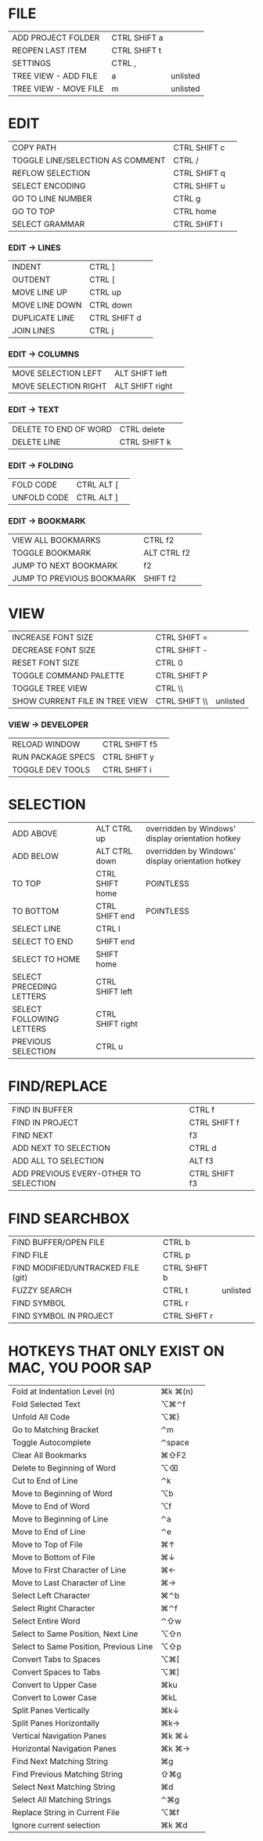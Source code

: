 <h1>FILE</h1>
<table>
  <tr>
    <td>ADD PROJECT FOLDER</td>
    <td>CTRL SHIFT a</td>
    <td></td>
  </tr>
  <tr>
    <td>REOPEN LAST ITEM</td>
    <td>CTRL SHIFT t</td>
    <td></td>
  </tr>
  <tr>
    <td>SETTINGS</td>
    <td>CTRL ,</td>
    <td></td>
  </tr>
  <tr>
    <td>TREE VIEW - ADD FILE</td>
    <td>a</td>
    <td>unlisted</td>
  </tr>
  <tr>
    <td>TREE VIEW - MOVE FILE</td>
    <td>m</td>
    <td>unlisted</td>
  </tr>
</table>

<h1>EDIT</h1>
<table>
  <tr>
    <td>COPY PATH</td>
    <td>CTRL SHIFT c</td>
    <td></td>
  </tr>
  <tr>
    <td>TOGGLE LINE/SELECTION AS COMMENT</td>
    <td>CTRL /</td>
    <td></td>
  </tr>
  <tr>
    <td>REFLOW SELECTION</td>
    <td>CTRL SHIFT q</td>
    <td></td>
  </tr>
  <tr>
    <td>SELECT ENCODING</td>
    <td>CTRL SHIFT u</td>
    <td></td>
  </tr>
  <tr>
    <td>GO TO LINE NUMBER</td>
    <td>CTRL g</td>
    <td></td>
  </tr>
  <tr>
    <td>GO TO TOP</td>
    <td>CTRL home</td>
    <td></td>
  </tr>
  <tr>
    <td>SELECT GRAMMAR</td>
    <td>CTRL SHIFT l</td>
    <td></td>
  </tr>
</table>

<h3>EDIT -> LINES</h3>
<table>
  <tr>
    <td>INDENT</td>
    <td>CTRL ]</td>
    <td></td>
  </tr>
  <tr>
    <td>OUTDENT</td>
    <td>CTRL [</td>
    <td></td>
  </tr>
  <tr>
    <td>MOVE LINE UP</td>
    <td>CTRL up</td>
    <td></td>
  </tr>
  <tr>
    <td>MOVE LINE DOWN</td>
    <td>CTRL down</td>
    <td></td>
  </tr>
  <tr>
    <td>DUPLICATE LINE</td>
    <td>CTRL SHIFT d</td>
    <td></td>
  </tr>
  <tr>
    <td>JOIN LINES</td>
    <td>CTRL j</td>
    <td></td>
  </tr>
</table>

<h3>EDIT -> COLUMNS</h3>
<table>
  <tr>
    <td>MOVE SELECTION LEFT</td>
    <td>ALT SHIFT left</td>
    <td></td>
  </tr>
  <tr>
    <td>MOVE SELECTION RIGHT</td>
    <td>ALT SHIFT right</td>
    <td></td>
  </tr>
</table>

<h3>EDIT -> TEXT</h3>
<table>
  <tr>
    <td>DELETE TO END OF WORD</td>
    <td>CTRL delete</td>
    <td></td>
  </tr>
  <tr>
    <td>DELETE LINE</td>
    <td>CTRL SHIFT k</td>
    <td></td>
  </tr>
</table>

<h3>EDIT -> FOLDING</h3>
<table>
  <tr>
    <td>FOLD CODE</td>
    <td>CTRL ALT [</td>
    <td></td>
  </tr>
  <tr>
    <td>UNFOLD CODE</td>
    <td>CTRL ALT ]</td>
    <td></td>
  </tr>
</table>  

<h3>EDIT -> BOOKMARK</h3>
<table>
  <tr>
    <td>VIEW ALL BOOKMARKS</td>
    <td>CTRL f2</td>
    <td></td>
  </tr>
  <tr>
    <td>TOGGLE BOOKMARK</td>
    <td>ALT CTRL f2</td>
    <td></td>
  </tr>
  <tr>
    <td>JUMP TO NEXT BOOKMARK</td>
    <td>f2</td>
    <td></td>
  </tr>
  <tr>
    <td>JUMP TO PREVIOUS BOOKMARK</td>
    <td>SHIFT f2</td>
    <td></td>
  </tr>
</table>

<h1>VIEW</h1>
<table>
  <tr>
    <td>INCREASE FONT SIZE</td>
    <td>CTRL SHIFT =</td>
    <td></td>
  </tr>
  <tr>
    <td>DECREASE FONT SIZE</td>
    <td>CTRL SHIFT -</td>
    <td></td>
  </tr>
  <tr>
    <td>RESET FONT SIZE</td>
    <td>CTRL 0</td>
    <td></td>
  </tr>
  <tr>
    <td>TOGGLE COMMAND PALETTE</td>
    <td>CTRL SHIFT P</td>
    <td></td>
  </tr>
  <tr>
    <td>TOGGLE TREE VIEW</td>
    <td>CTRL \\</td>
    <td></td>
  </tr>
  <tr>
    <td>SHOW CURRENT FILE IN TREE VIEW</td>
    <td>CTRL SHIFT \\</td>
    <td>unlisted</td>
  </tr>
</table>

<h3>VIEW -> DEVELOPER</h3>
<table>
  <tr>
    <td>RELOAD WINDOW</td>
    <td>CTRL SHIFT f5</td>
    <td></td>
  </tr>
  <tr>
    <td>RUN PACKAGE SPECS</td>
    <td>CTRL SHIFT y</td>
    <td></td>
  </tr>
  <tr>
    <td>TOGGLE DEV TOOLS</td>
    <td>CTRL SHIFT i</td>
    <td></td>
  </tr>
</table>

<h1>SELECTION</h1>
<table>
  <tr>
    <td>ADD ABOVE</td>
    <td>ALT CTRL up</td>
    <td>overridden by Windows' display orientation hotkey</td>
  </tr>
  <tr>
    <td>ADD BELOW</td>
    <td>ALT CTRL down</td>
    <td>overridden by Windows' display orientation hotkey</td>
  </tr>
  <tr>
    <td>TO TOP</td>
    <td>CTRL SHIFT home</td>
    <td>POINTLESS</td>
  </tr>
  <tr>
    <td>TO BOTTOM</td>
    <td>CTRL SHIFT end</td>
    <td>POINTLESS</td>
  </tr>
  <tr>
    <td>SELECT LINE</td>
    <td>CTRL l</td>
    <td></td>
  </tr>
  <tr>
    <td>SELECT TO END</td>
    <td>SHIFT end</td>
    <td></td>
  </tr>
  <tr>
    <td>SELECT TO HOME</td>
    <td>SHIFT home</td>
    <td></td>
  </tr>
  <tr>
    <td>SELECT PRECEDING LETTERS</td>
    <td>CTRL SHIFT left</td>
    <td></td>
  </tr>
  <tr>
    <td>SELECT FOLLOWING LETTERS</td>
    <td>CTRL SHIFT right</td>
    <td></td>
  </tr>
  <tr>
    <td>PREVIOUS SELECTION</td>
    <td>CTRL u</td>
    <td></td>
  </tr>
</table>

<h1>FIND/REPLACE</h1>
<table>
  <tr>
    <td>FIND IN BUFFER</td>
    <td>CTRL f</td>
    <td></td>
  </tr>
  <tr>
    <td>FIND IN PROJECT</td>
    <td>CTRL SHIFT f</td>
    <td></td>
  </tr>
  <tr>
    <td>FIND NEXT</td>
    <td>f3</td>
    <td></td>
  </tr>
  <tr>
    <td>ADD NEXT TO SELECTION</td>
    <td>CTRL d</td>
    <td></td>
  </tr>
  <tr>
    <td>ADD ALL TO SELECTION</td>
    <td>ALT f3</td>
    <td></td>
  </tr>
  <tr>
    <td>ADD PREVIOUS EVERY-OTHER TO SELECTION</td>
    <td>CTRL SHIFT f3</td>
    <td></td>
  </tr>
</table>

<h1>FIND SEARCHBOX</h1>
<table>
  <tr>
    <td>FIND BUFFER/OPEN FILE</td>
    <td>CTRL b</td>
    <td></td>
  </tr>
  <tr>
    <td>FIND FILE</td>
    <td>CTRL p</td>
    <td></td>
  </tr>
  <tr>
    <td>FIND MODIFIED/UNTRACKED FILE (git)</td>
    <td>CTRL SHIFT b</td>
    <td></td>
  </tr>
  <tr>
    <td>FUZZY SEARCH</td>
    <td>CTRL t</td>
    <td>unlisted</td>
  </tr>
  <tr>
    <td>FIND SYMBOL</td>
    <td>CTRL r</td>
    <td></td>
  </tr>
  <tr>
    <td>FIND SYMBOL IN PROJECT</td>
    <td>CTRL SHIFT r</td>
    <td></td>
  </tr>
</table>

<h1>HOTKEYS THAT ONLY EXIST ON MAC, YOU POOR SAP</h1>
<table>
  <tr>
    <td>Fold at Indentation Level (n)</td>
    <td>⌘k ⌘(n)</td>
    <td></td>
  </tr>
  <tr>
    <td>Fold Selected Text</td>
    <td>⌥⌘⌃f</td>
    <td></td>
  </tr>
  <tr>
    <td>Unfold All Code</td>
    <td>⌥⌘}</td>
    <td></td>
  </tr>
  <tr>
    <td>Go to Matching Bracket</td>
    <td>⌃m</td>
    <td></td>
  </tr>
  <tr>
    <td>Toggle Autocomplete</td>
    <td>⌃space</td>
    <td></td>
  </tr>
  <tr>
    <td>Clear All Bookmarks</td>
    <td>⌘⇧F2</td>
    <td></td>
  </tr>
  <tr>
    <td>Delete to Beginning of Word</td>
    <td>⌥⌫</td>
    <td></td>
  </tr>
  <tr>
    <td>Cut to End of Line</td>
    <td>⌃k</td>
    <td></td>
  </tr>
  <tr>
    <td>Move to Beginning of Word</td>
    <td>⌥b</td>
    <td></td>
  </tr>
  <tr>
    <td>Move to End of Word</td>
    <td>⌥f</td>
    <td></td>
  </tr>
  <tr>
    <td>Move to Beginning of Line</td>
    <td>⌃a</td>
    <td></td>
  </tr>
  <tr>
    <td>Move to End of Line</td>
    <td>⌃e</td>
    <td></td>
  </tr>
  <tr>
    <td>Move to Top of File</td>
    <td>⌘↑</td>
    <td></td>
  </tr>
  <tr>
    <td>Move to Bottom of File</td>
    <td>⌘↓</td>
    <td></td>
  </tr>
  <tr>
    <td>Move to First Character of Line</td>
    <td>⌘←</td>
    <td></td>
  </tr>
  <tr>
    <td>Move to Last Character of Line</td>
    <td>⌘→</td>
    <td></td>
  </tr>
  <tr>
    <td>Select Left Character</td>
    <td>⌘⌃b</td>
    <td></td>
  </tr>
  <tr>
    <td>Select Right Character</td>
    <td>⌘⌃f</td>
    <td></td>
  </tr>
  <tr>
    <td>Select Entire Word</td>
    <td>⌃⇧w</td>
    <td></td>
  </tr>
  <tr>
    <td>Select to Same Position, Next Line</td>
    <td>⌥⇧n</td>
    <td></td>
  </tr>
  <tr>
    <td>Select to Same Position, Previous Line</td>
    <td>⌥⇧p</td>
    <td></td>
  </tr>
  <tr>
    <td>Convert Tabs to Spaces</td>
    <td>⌥⌘[</td>
    <td></td>
  </tr>
  <tr>
    <td>Convert Spaces to Tabs</td>
    <td>⌥⌘]</td>
    <td></td>
  </tr>
  <tr>
    <td>Convert to Upper Case</td>
    <td>⌘ku</td>
    <td></td>
  </tr>
  <tr>
    <td>Convert to Lower Case</td>
    <td>⌘kL</td>
    <td></td>
  </tr>
  <tr>
    <td>Split Panes Vertically</td>
    <td>⌘k↓</td>
    <td></td>
  </tr>
  <tr>
    <td>Split Panes Horizontally</td>
    <td>⌘k→</td>
    <td></td>
  </tr>
  <tr>
    <td>Vertical Navigation Panes</td>
    <td>⌘k ⌘↓</td>
    <td></td>
  </tr>
  <tr>
    <td>Horizontal Navigation Panes</td>
    <td>⌘k ⌘→</td>
    <td></td>
  </tr>
  <tr>
    <td>Find Next Matching String</td>
    <td>⌘g</td>
    <td></td>
  </tr>
  <tr>
    <td>Find Previous Matching String</td>
    <td>⇧⌘g</td>
    <td></td>
  </tr>
  <tr>
    <td>Select Next Matching String</td>
    <td>⌘d</td>
    <td></td>
  </tr>
  <tr>
    <td>Select All Matching Strings</td>
    <td>⌃⌘g</td>
    <td></td>
  </tr>
  <tr>
    <td>Replace String in Current File</td>
    <td>⌥⌘f</td>
    <td></td>
  </tr>
  <tr>
    <td>Ignore current selection</td>
    <td>⌘k ⌘d</td>
    <td></td>
  </tr>
</table>
